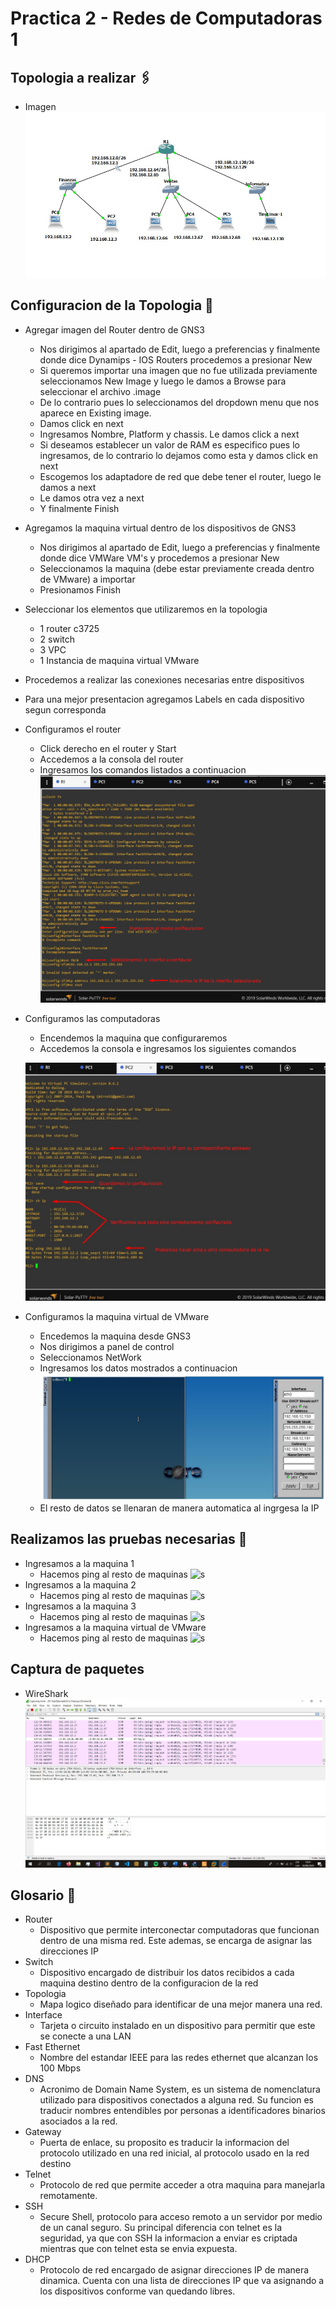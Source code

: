 # Practica 2 -  Redes de Computadoras 1

## Topologia a realizar 🖇️
- Imagen
    ![s](/Images/topology.jpg)


## Configuracion de la Topologia 🔧

- Agregar imagen del Router dentro de GNS3
    - Nos dirigimos al apartado de Edit, luego a preferencias y finalmente donde dice Dynamips - IOS Routers procedemos a presionar New
    - Si queremos importar una imagen que no fue utilizada previamente seleccionamos New Image y luego le damos a Browse para seleccionar el archivo .image
    - De lo contrario pues lo seleccionamos del dropdown menu que nos aparece en Existing image.
    - Damos click en next
    - Ingresamos Nombre, Platform y chassis. Le damos click a next
    - Si deseamos establecer un valor de RAM es especifico pues lo ingresamos, de lo contrario lo dejamos como esta y damos click en next
    - Escogemos los adaptadore de red que debe tener el router, luego le damos a next
    - Le damos otra vez a next
    - Y finalmente Finish
- Agregamos la maquina virtual dentro de los dispositivos de GNS3
    - Nos dirigimos al apartado de Edit, luego a preferencias y finalmente donde dice VMWare VM's y procedemos a presionar New
    - Seleccionamos la maquina (debe estar previamente creada dentro de VMware) a importar
    - Presionamos Finish
- Seleccionar los elementos que utilizaremos en la topologia
    - 1 router c3725
    - 2 switch 
    - 3 VPC
    - 1 Instancia de maquina virtual VMware 
- Procedemos a realizar las conexiones necesarias entre dispositivos
- Para una mejor presentacion agregamos Labels en cada dispositivo segun corresponda
- Configuramos el router
    -  Click derecho en el router y Start
    -  Accedemos a la consola del router
    -  Ingresamos los comandos listados a continuacion
    ![s](/Images/routerConf2.png)
- Configuramos las computadoras
    - Encendemos la maquina que configuraremos
    - Accedemos la consola e ingresamos los siguientes comandos
    
    ![s](/Images/pcConfig2.jpg)
- Configuramos la maquina virtual de VMware
    - Encedemos la maquina desde GNS3
    - Nos dirigimos a panel de control
    - Seleccionamos NetWork
    - Ingresamos los datos mostrados a continuacion
    ![s](/Images/TLNetwork2.jpg)
    - El resto de datos se llenaran de manera automatica al ingrgesa la IP
    
## Realizamos las pruebas necesarias 🚀
- Ingresamos a la maquina 1
    - Hacemos ping al resto de maquinas
    ![s](/Images/PC1Ping.png)
- Ingresamos a la maquina 2
    - Hacemos ping al resto de maquinas
    ![s](/Images/PC2Ping.png)
- Ingresamos a la maquina 3
    - Hacemos ping al resto de maquinas
    ![s](/Images/PC3Ping.png)
- Ingresamos a la maquina virtual de VMware
    - Hacemos ping al resto de maquinas
    ![s](/Images/TLPing.png)
## Captura de paquetes 
- WireShark 
    ![s](/Images/WireShark.jpg)
## Glosario 📖   
- Router
    - Dispositivo que permite interconectar computadoras que funcionan dentro de una misma red. Este ademas, se encarga de asignar las direcciones IP
- Switch
    - Dispositivo encargado de distribuir los datos recibidos a cada maquina destino dentro de la configuracion de la red
- Topologia
    - Mapa logico diseñado para identificar de una mejor manera una red.
- Interface
    - Tarjeta o circuito instalado en un dispositivo para permitir que este se conecte a una LAN
- Fast Ethernet
    - Nombre del estandar IEEE para las redes ethernet que alcanzan los 100 Mbps
- DNS
    - Acronimo de Domain Name System, es un sistema de nomenclatura utilizado para dispositivos conectados a alguna red. Su funcion es traducir 
    nombres entendibles por personas a identificadores binarios asociados a la red.
- Gateway
    - Puerta de enlace, su proposito es traducir la informacion del protocolo utilizado en una red inicial, al protocolo usado en la red destino
- Telnet
    - Protocolo de red que permite acceder a otra maquina para manejarla remotamente.
- SSH
    - Secure Shell, protocolo para acceso remoto a un servidor por medio de un canal seguro. Su principal diferencia con telnet es la seguridad, ya que con SSH la informacion a enviar es criptada mientras que con telnet esta se envia expuesta.
- DHCP
    - Protocolo de red encargado de asignar direcciones IP de manera dinamica. Cuenta con una lista de direcciones IP que va asignando a los dispositivos conforme van quedando libres.